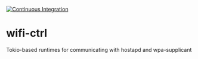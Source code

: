 [![Continuous Integration](https://github.com/novalabsxyz/wifi-ctrl/actions/workflows/rust.yml/badge.svg?branch=main)](https://github.com/novalabsxyz/wifi-ctrl/actions/workflows/rust.yml)
# wifi-ctrl
Tokio-based runtimes for communicating with hostapd and wpa-supplicant